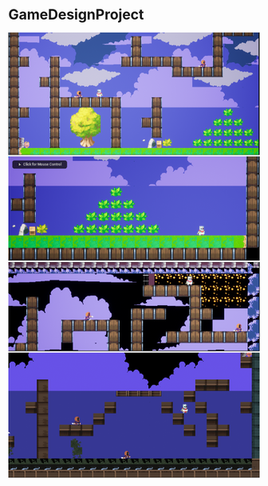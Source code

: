 # GameDesignProject

![Level2](https://github.com/Sharma-pratham/GameDesignProject/blob/main/Images/Level2.PNG)
![Level2](https://github.com/Sharma-pratham/GameDesignProject/blob/main/Images/Level2Load.PNG)
![Level3](https://github.com/Sharma-pratham/GameDesignProject/blob/main/Images/Level3.PNG)
![Level3](https://github.com/Sharma-pratham/GameDesignProject/blob/main/Images/image9.PNG)
